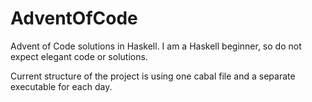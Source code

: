 # AdventOfCode
Advent of Code solutions in Haskell. I am a Haskell beginner, so do not expect elegant code or solutions.

Current structure of the project is using one cabal file and a separate executable for each day.

